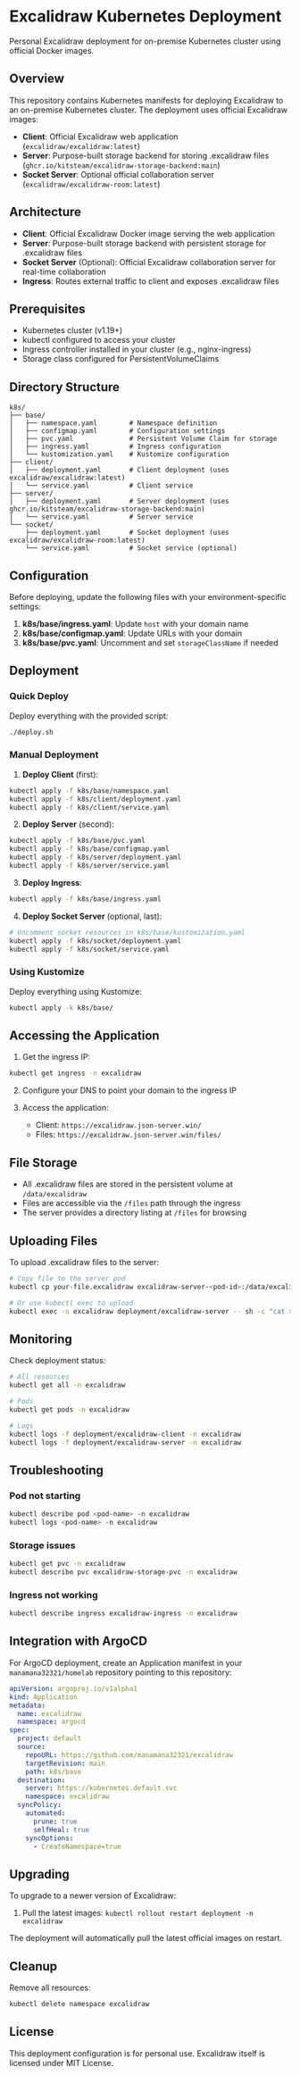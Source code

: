 # Excalidraw Kubernetes Deployment

Personal Excalidraw deployment for on-premise Kubernetes cluster using official Docker images.

## Overview

This repository contains Kubernetes manifests for deploying Excalidraw to an on-premise Kubernetes cluster. The deployment uses official Excalidraw images:

- **Client**: Official Excalidraw web application (`excalidraw/excalidraw:latest`)
- **Server**: Purpose-built storage backend for storing .excalidraw files (`ghcr.io/kitsteam/excalidraw-storage-backend:main`)
- **Socket Server**: Optional official collaboration server (`excalidraw/excalidraw-room:latest`)

## Architecture

- **Client**: Official Excalidraw Docker image serving the web application
- **Server**: Purpose-built storage backend with persistent storage for .excalidraw files
- **Socket Server** (Optional): Official Excalidraw collaboration server for real-time collaboration
- **Ingress**: Routes external traffic to client and exposes .excalidraw files

## Prerequisites

- Kubernetes cluster (v1.19+)
- kubectl configured to access your cluster
- Ingress controller installed in your cluster (e.g., nginx-ingress)
- Storage class configured for PersistentVolumeClaims

## Directory Structure

```
k8s/
├── base/
│   ├── namespace.yaml        # Namespace definition
│   ├── configmap.yaml        # Configuration settings
│   ├── pvc.yaml              # Persistent Volume Claim for storage
│   ├── ingress.yaml          # Ingress configuration
│   └── kustomization.yaml    # Kustomize configuration
├── client/
│   ├── deployment.yaml       # Client deployment (uses excalidraw/excalidraw:latest)
│   └── service.yaml          # Client service
├── server/
│   ├── deployment.yaml       # Server deployment (uses ghcr.io/kitsteam/excalidraw-storage-backend:main)
│   └── service.yaml          # Server service
└── socket/
    ├── deployment.yaml       # Socket deployment (uses excalidraw/excalidraw-room:latest)
    └── service.yaml          # Socket service (optional)
```

## Configuration

Before deploying, update the following files with your environment-specific settings:

1. **k8s/base/ingress.yaml**: Update `host` with your domain name
2. **k8s/base/configmap.yaml**: Update URLs with your domain
3. **k8s/base/pvc.yaml**: Uncomment and set `storageClassName` if needed

## Deployment

### Quick Deploy

Deploy everything with the provided script:

```bash
./deploy.sh
```

### Manual Deployment

1. **Deploy Client** (first):

```bash
kubectl apply -f k8s/base/namespace.yaml
kubectl apply -f k8s/client/deployment.yaml
kubectl apply -f k8s/client/service.yaml
```

2. **Deploy Server** (second):

```bash
kubectl apply -f k8s/base/pvc.yaml
kubectl apply -f k8s/base/configmap.yaml
kubectl apply -f k8s/server/deployment.yaml
kubectl apply -f k8s/server/service.yaml
```

3. **Deploy Ingress**:

```bash
kubectl apply -f k8s/base/ingress.yaml
```

4. **Deploy Socket Server** (optional, last):

```bash
# Uncomment socket resources in k8s/base/kustomization.yaml
kubectl apply -f k8s/socket/deployment.yaml
kubectl apply -f k8s/socket/service.yaml
```

### Using Kustomize

Deploy everything using Kustomize:

```bash
kubectl apply -k k8s/base/
```

## Accessing the Application

1. Get the ingress IP:

```bash
kubectl get ingress -n excalidraw
```

2. Configure your DNS to point your domain to the ingress IP

3. Access the application:
   - Client: `https://excalidraw.json-server.win/`
   - Files: `https://excalidraw.json-server.win/files/`

## File Storage

- All .excalidraw files are stored in the persistent volume at `/data/excalidraw`
- Files are accessible via the `/files` path through the ingress
- The server provides a directory listing at `/files` for browsing

## Uploading Files

To upload .excalidraw files to the server:

```bash
# Copy file to the server pod
kubectl cp your-file.excalidraw excalidraw-server-<pod-id>:/data/excalidraw/ -n excalidraw

# Or use kubectl exec to upload
kubectl exec -n excalidraw deployment/excalidraw-server -- sh -c "cat > /data/excalidraw/your-file.excalidraw" < your-file.excalidraw
```

## Monitoring

Check deployment status:

```bash
# All resources
kubectl get all -n excalidraw

# Pods
kubectl get pods -n excalidraw

# Logs
kubectl logs -f deployment/excalidraw-client -n excalidraw
kubectl logs -f deployment/excalidraw-server -n excalidraw
```

## Troubleshooting

### Pod not starting

```bash
kubectl describe pod <pod-name> -n excalidraw
kubectl logs <pod-name> -n excalidraw
```

### Storage issues

```bash
kubectl get pvc -n excalidraw
kubectl describe pvc excalidraw-storage-pvc -n excalidraw
```

### Ingress not working

```bash
kubectl describe ingress excalidraw-ingress -n excalidraw
```

## Integration with ArgoCD

For ArgoCD deployment, create an Application manifest in your `manamana32321/homelab` repository pointing to this repository:

```yaml
apiVersion: argoproj.io/v1alpha1
kind: Application
metadata:
  name: excalidraw
  namespace: argocd
spec:
  project: default
  source:
    repoURL: https://github.com/manamana32321/excalidraw
    targetRevision: main
    path: k8s/base
  destination:
    server: https://kubernetes.default.svc
    namespace: excalidraw
  syncPolicy:
    automated:
      prune: true
      selfHeal: true
    syncOptions:
      - CreateNamespace=true
```

## Upgrading

To upgrade to a newer version of Excalidraw:

1. Pull the latest images: `kubectl rollout restart deployment -n excalidraw`

The deployment will automatically pull the latest official images on restart.

## Cleanup

Remove all resources:

```bash
kubectl delete namespace excalidraw
```

## License

This deployment configuration is for personal use. Excalidraw itself is licensed under MIT License.
